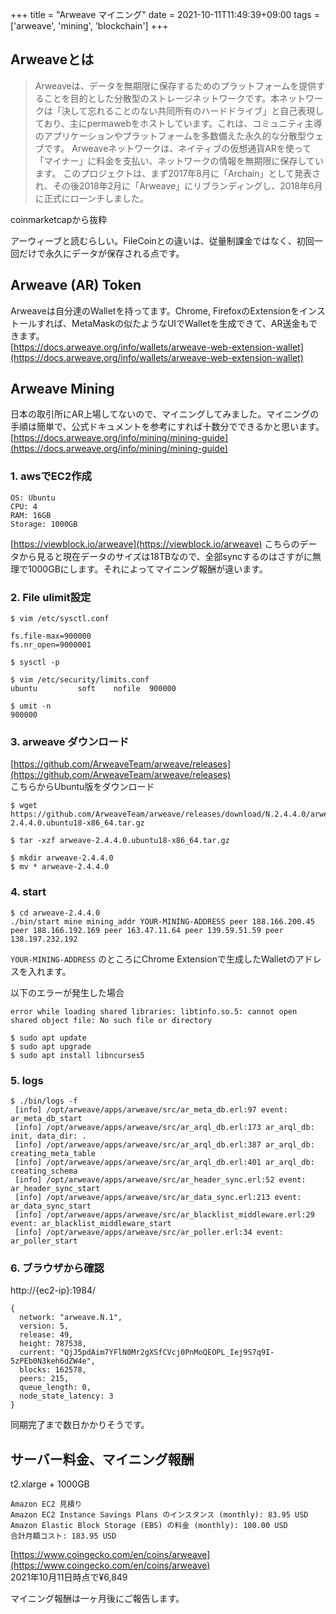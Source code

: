 +++
title = "Arweave マイニング"
date = 2021-10-11T11:49:39+09:00
tags = ['arweave', 'mining', 'blockchain']
+++

## Arweaveとは
> Arweaveは、データを無期限に保存するためのプラットフォームを提供することを目的とした分散型のストレージネットワークです。本ネットワークは「決して忘れることのない共同所有のハードドライブ」と自己表現しており、主にpermawebをホストしています。これは、コミュニティ主導のアプリケーションやプラットフォームを多数備えた永久的な分散型ウェブです。
> Arweaveネットワークは、ネイティブの仮想通貨ARを使って「マイナー」に料金を支払い、ネットワークの情報を無期限に保存しています。
> このプロジェクトは、まず2017年8月に「Archain」として発表され、その後2018年2月に「Arweave」にリブランディングし、2018年6月に正式にローンチしました。

coinmarketcapから抜粋

アーウィーブと読むらしい。FileCoinとの違いは、従量制課金ではなく、初回一回だけで永久にデータが保存される点です。

## Arweave (AR) Token
Arweaveは自分達のWalletを持ってます。Chrome, FirefoxのExtensionをインストールすれば、MetaMaskの似たようなUIでWalletを生成できて、AR送金もできます。  
[https://docs.arweave.org/info/wallets/arweave-web-extension-wallet](https://docs.arweave.org/info/wallets/arweave-web-extension-wallet)

## Arweave Mining
日本の取引所にAR上場してないので、マイニングしてみました。マイニングの手順は簡単で、公式ドキュメントを参考にすれば十数分でできるかと思います。  
[https://docs.arweave.org/info/mining/mining-guide](https://docs.arweave.org/info/mining/mining-guide)

### 1. awsでEC2作成
```
OS: Ubuntu
CPU: 4
RAM: 16GB
Storage: 1000GB
```
[https://viewblock.io/arweave](https://viewblock.io/arweave)
こちらのデータから見ると現在データのサイズは18TBなので、全部syncするのはさすがに無理で1000GBにします。それによってマイニング報酬が違います。

### 2. File ulimit設定
```
$ vim /etc/sysctl.conf

fs.file-max=900000
fs.nr_open=9000001

$ sysctl -p

$ vim /etc/security/limits.conf
ubuntu         soft    nofile  900000

$ umit -n
900000
```

### 3. arweave ダウンロード
[https://github.com/ArweaveTeam/arweave/releases](https://github.com/ArweaveTeam/arweave/releases)  
こちらからUbuntu版をダウンロード
```
$ wget https://github.com/ArweaveTeam/arweave/releases/download/N.2.4.4.0/arweave-2.4.4.0.ubuntu18-x86_64.tar.gz

$ tar -xzf arweave-2.4.4.0.ubuntu18-x86_64.tar.gz

$ mkdir arweave-2.4.4.0
$ mv * arweave-2.4.4.0
```

### 4. start
```
$ cd arweave-2.4.4.0
./bin/start mine mining_addr YOUR-MINING-ADDRESS peer 188.166.200.45 peer 188.166.192.169 peer 163.47.11.64 peer 139.59.51.59 peer 138.197.232.192
```
`YOUR-MINING-ADDRESS` のところにChrome Extensionで生成したWalletのアドレスを入れます。

以下のエラーが発生した場合
```
error while loading shared libraries: libtinfo.so.5: cannot open shared object file: No such file or directory

$ sudo apt update
$ sudo apt upgrade
$ sudo apt install libncurses5
```

### 5. logs
```
$ ./bin/logs -f
 [info] /opt/arweave/apps/arweave/src/ar_meta_db.erl:97 event: ar_meta_db_start
 [info] /opt/arweave/apps/arweave/src/ar_arql_db.erl:173 ar_arql_db: init, data_dir: .
 [info] /opt/arweave/apps/arweave/src/ar_arql_db.erl:387 ar_arql_db: creating_meta_table
 [info] /opt/arweave/apps/arweave/src/ar_arql_db.erl:401 ar_arql_db: creating_schema
 [info] /opt/arweave/apps/arweave/src/ar_header_sync.erl:52 event: ar_header_sync_start
 [info] /opt/arweave/apps/arweave/src/ar_data_sync.erl:213 event: ar_data_sync_start
 [info] /opt/arweave/apps/arweave/src/ar_blacklist_middleware.erl:29 event: ar_blacklist_middleware_start
 [info] /opt/arweave/apps/arweave/src/ar_poller.erl:34 event: ar_poller_start
```

### 6. ブラウザから確認
http://{ec2-ip}:1984/
```
{
  network: "arweave.N.1",
  version: 5,
  release: 49,
  height: 787538,
  current: "QjJ5pdAim7YFlN0Mr2gXSfCVcj0PnMoQEOPL_Iej9S7q9I-5zPEb0N3keh6dZW4e",
  blocks: 162578,
  peers: 215,
  queue_length: 0,
  node_state_latency: 3
}
```
同期完了まで数日かかりそうです。

## サーバー料金、マイニング報酬
t2.xlarge + 1000GB
```
Amazon EC2 見積り
Amazon EC2 Instance Savings Plans のインスタンス (monthly): 83.95 USD
Amazon Elastic Block Storage (EBS) の料金 (monthly): 100.00 USD
合計月額コスト: 183.95 USD
```
[https://www.coingecko.com/en/coins/arweave](https://www.coingecko.com/en/coins/arweave)  
2021年10月11日時点で¥6,849

マイニング報酬は一ヶ月後にご報告します。

